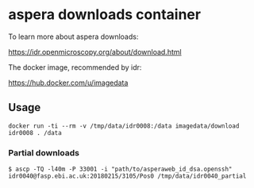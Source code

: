 # aspera downloads container

To learn more about aspera downloads:

https://idr.openmicroscopy.org/about/download.html


The docker image, recommended by idr:

https://hub.docker.com/u/imagedata

## Usage

`docker run -ti --rm -v /tmp/data/idr0008:/data imagedata/download idr0008 . /data`

### Partial downloads

`$ ascp -TQ -l40m -P 33001 -i "path/to/asperaweb_id_dsa.openssh" idr0040@fasp.ebi.ac.uk:20180215/3105/Pos0 /tmp/data/idr0040_partial`